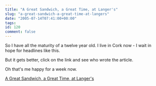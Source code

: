 ```yaml
---
title: "A Great Sandwich, a Great Time, at Langer's"
slug: "a-great-sandwich-a-great-time-at-langers"
date: "2005-07-14T07:41:00+00:00"
tags:
id: 120
comment: false
---
```


So I have all the maturity of a twelve year old. I live in Cork now - I wait in hope for headlines like this.

But it gets better, click on the link and see who wrote the article.

Oh that's me happy for a week now.

[A Great Sandwich, a Great Time, at Langer's](http://www.npr.org/templates/story/story.php?storyId=4752499andsourceCode=RSS)
